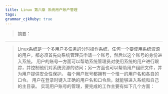 ```yaml
---
title: Linux 第六章 系统用户账户管理
tags: 
grammar_cjkRuby: true
---
```


> 摘要：


----------


>Linux系统是一个多用户多任务的分时操作系统，任何一个要使用系统资源的用户，都必须首先向系统管理员申请一个账号，然后以这个账号的身份进入系统。
>用户的账号一方面可以帮助系统管理员对使用系统的用户进行跟踪，并控制他们对系统资源的访问；另一方面也可以帮助用户组织文件，并为用户提供安全性保护。
>每个用户账号都拥有一个惟一的用户名和各自的口令。
>用户在登录时键入正确的用户名和口令后，就能够进入系统和自己的主目录。
>实现用户账号的管理，要完成的工作主要有如下几个方面：